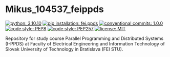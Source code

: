 # Mikus_104537_feippds

[![python: 3.10.10](https://img.shields.io/badge/python-3.10.10-blue.svg)](https://www.python.org/downloads/release/python-31010/)
[![pip installation: fei.ppds](https://img.shields.io/badge/pip%20install-fei.ppds-blue.svg)](https://pypi.org/project/fei.ppds/)
[![conventional commits: 1.0.0](https://img.shields.io/badge/conventional%20commits-1.0.0-green.svg)](https://conventionalcommits.org)
[![code style: PEP8](https://img.shields.io/badge/code%20style-PEP%208-orange.svg)](https://www.python.org/dev/peps/pep-0008/)
[![code style: PEP257](https://img.shields.io/badge/code%20style-PEP%20257-yellow.svg)](https://peps.python.org/pep-0257/)
[![license: MIT](https://img.shields.io/badge/license-MIT-red.svg)](https://opensource.org/licenses/MIT)

Repository for study course Parallel Programming and Distributed Systems (I-PPDS) at Faculty of Electrical Engineering and Information Technology of Slovak University of Technology in Bratislava (FEI STU).
